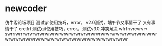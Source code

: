 # newcoder
仿牛客论坛项目
测试git使用技巧，error。
v2.0测试，端午节又事情干了
又有事情干了 
erejfrf
测试git使用技巧，error。
测试v3.0,冲突解决
wfrfrrvrevrvrv
swrrrwrrrwrwrwrwrwrwrwrwrwrwrwrwrwrwrwrwrwrwrwrwrwrwrwrwrwrwrwrwrwrwrwrwrwrwrwrwrwrwrwrwrwrwrwrwrwrwrwrwrwrwr